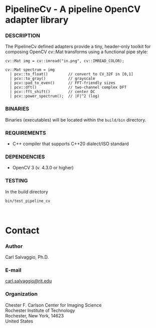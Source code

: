 # PipelineCv - A pipeline OpenCV adapter library

### DESCRIPTION
The PipelineCv defined adapters provide a tiny, header-only toolkit for composing OpenCV cv::Mat transforms using a functional pipe style:

```
cv::Mat img = cv::imread("in.png", cv::IMREAD_COLOR);
 
cv::Mat spectrum = img
  | pcv::to_float()         // convert to CV_32F in [0,1]
  | pcv::to_gray()          // grayscale
  | pcv::pad_to_even()      // FFT-friendly sizes
  | pcv::dft()              // two-channel complex DFT
  | pcv::fft_shift()        // center DC
  | pcv::power_spectrum();  // |F|^2 (log)
```

### BINARIES
Binaries (executables) will be located within the `build/bin` directory.

### REQUIREMENTS
* C++ compiler that supports C++20 dialect/ISO standard

### DEPENDENCIES 
* OpenCV 3 (v. 4.3.0 or higher)
    
### TESTING 
In the build directory
```
bin/test_pipeline_cv
```

&nbsp;
# Contact
### Author  
Carl Salvaggio, Ph.D.

### E-mail
carl.salvaggio@rit.edu

### Organization
Chester F. Carlson Center for Imaging Science  
Rochester Institute of Technology  
Rochester, New York, 14623  
United States